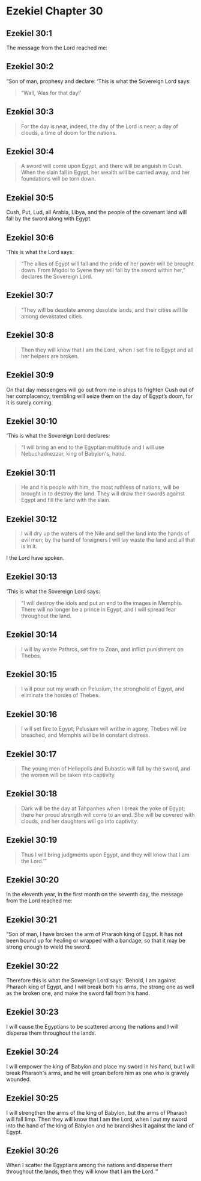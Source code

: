 # Ezekiel Chapter 30

## Ezekiel 30:1

The message from the Lord reached me:

## Ezekiel 30:2

“Son of man, prophesy and declare: ‘This is what the Sovereign Lord says:

> “Wail,
> ‘Alas for that day!’

## Ezekiel 30:3

> For the day is near,
> indeed, the day of the Lord is near;
> a day of clouds,
> a time of doom for the nations.

## Ezekiel 30:4

> A sword will come upon Egypt,
> and there will be anguish in Cush.
> When the slain fall in Egypt,
> her wealth will be carried away,
> and her foundations will be torn down.

## Ezekiel 30:5

Cush, Put, Lud, all Arabia, Libya, and the people of the covenant land will fall by the sword along with Egypt.

## Ezekiel 30:6

‘This is what the Lord says:

> “The allies of Egypt will fall
> and the pride of her power will be brought down.
> From Migdol to Syene they will fall by the sword within her,”
> declares the Sovereign Lord.

## Ezekiel 30:7

> “They will be desolate
> among desolate lands,
> and their cities will lie
> among devastated cities.

## Ezekiel 30:8

> Then they will know that I am the Lord,
> when I set fire to Egypt
> and all her helpers are broken.

## Ezekiel 30:9

On that day messengers will go out from me in ships to frighten Cush out of her complacency; trembling will seize them on the day of Egypt’s doom, for it is surely coming.

## Ezekiel 30:10

‘This is what the Sovereign Lord declares:

> “I will bring an end to the Egyptian multitude
> and I will use Nebuchadnezzar, king of Babylon's, hand.

## Ezekiel 30:11

> He and his people with him,
> the most ruthless of nations,
> will be brought in to destroy the land.
> They will draw their swords against Egypt
> and fill the land with the slain.

## Ezekiel 30:12

> I will dry up the waters of the Nile
> and sell the land into the hands of evil men;
> by the hand of foreigners I will lay waste the land
> and all that is in it.

I the Lord have spoken.

## Ezekiel 30:13

‘This is what the Sovereign Lord says:

> “I will destroy the idols
> and put an end to the images in Memphis.
> There will no longer be a prince in Egypt,
> and I will spread fear throughout the land.

## Ezekiel 30:14

> I will lay waste Pathros,
> set fire to Zoan,
> and inflict punishment on Thebes.

## Ezekiel 30:15

> I will pour out my wrath on Pelusium,
> the stronghold of Egypt,
> and eliminate the hordes of Thebes.

## Ezekiel 30:16

> I will set fire to Egypt;
> Pelusium will writhe in agony,
> Thebes will be breached,
> and Memphis will be in constant distress.

## Ezekiel 30:17

> The young men of Heliopolis and Bubastis
> will fall by the sword,
> and the women will be taken into captivity.

## Ezekiel 30:18

> Dark will be the day at Tahpanhes
> when I break the yoke of Egypt;
> there her proud strength will come to an end.
> She will be covered with clouds,
> and her daughters will go into captivity.

## Ezekiel 30:19

> Thus I will bring judgments upon Egypt,
> and they will know that I am the Lord.’”

## Ezekiel 30:20

In the eleventh year, in the first month on the seventh day, the message from the Lord reached me:

## Ezekiel 30:21

“Son of man, I have broken the arm of Pharaoh king of Egypt. It has not been bound up for healing or wrapped with a bandage, so that it may be strong enough to wield the sword.

## Ezekiel 30:22

Therefore this is what the Sovereign Lord says: ‘Behold, I am against Pharaoh king of Egypt, and I will break both his arms, the strong one as well as the broken one, and make the sword fall from his hand.

## Ezekiel 30:23

I will cause the Egyptians to be scattered among the nations and I will disperse them throughout the lands.

## Ezekiel 30:24

I will empower the king of Babylon and place my sword in his hand, but I will break Pharaoh's arms, and he will groan before him as one who is gravely wounded.

## Ezekiel 30:25

I will strengthen the arms of the king of Babylon, but the arms of Pharaoh will fall limp. Then they will know that I am the Lord, when I put my sword into the hand of the king of Babylon and he brandishes it against the land of Egypt.

## Ezekiel 30:26

When I scatter the Egyptians among the nations and disperse them throughout the lands, then they will know that I am the Lord.’”
